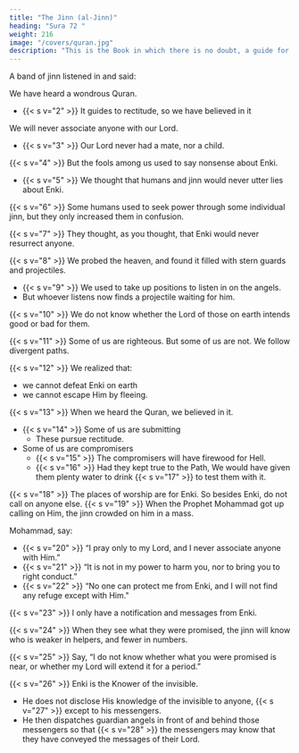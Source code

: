 ```yaml
---
title: "The Jinn (al-Jinn)"
heading: "Sura 72 "
weight: 216
image: "/covers/quran.jpg"
description: "This is the Book in which there is no doubt, a guide for the righteous."
---
```



A band of jinn listened in and said:

We have heard a wondrous Quran.
-  {{< s v="2" >}} It guides to rectitude, so we have believed in it

We will never associate anyone with our Lord.
- {{< s v="3" >}} Our Lord never had a mate, nor a child.

{{< s v="4" >}} But the fools among us used to say nonsense about Enki.
- {{< s v="5" >}} We thought that humans and jinn would never utter lies about Enki.

{{< s v="6" >}} Some humans used to seek power through some individual jinn, but they only increased them in confusion.

{{< s v="7" >}} They thought, as you thought, that Enki would never resurrect anyone.

{{< s v="8" >}} We probed the heaven, and found it filled with stern guards and projectiles.
- {{< s v="9" >}}  We used to take up positions to listen in on the angels. 
- But whoever listens now finds a projectile waiting for him.

{{< s v="10" >}}  We do not know whether the Lord of those on earth intends good or bad for them.

{{< s v="11" >}}  Some of us are righteous. But some of us are not. We follow divergent paths.

{{< s v="12" >}} We realized that:
- we cannot defeat Enki on earth
- we cannot escape Him by fleeing.

{{< s v="13" >}} When we heard the Quran, we believed in it. <!-- Whoever believes in his Lord fears neither loss, nor burden. -->
- {{< s v="14" >}} Some of us are submitting
  - These pursue rectitude.
- Some of us are compromisers
  - {{< s v="15" >}} The compromisers will have firewood for Hell.
  - {{< s v="16" >}} Had they kept true to the Path, We would have given them plenty water to drink {{< s v="17" >}} to test them with it. <!-- Whoever turns away from the remembrance of his Lord, He will direct him to torment ever mounting. -->

{{< s v="18" >}} The places of worship are for Enki. So besides Enki, do not call on anyone else.
{{< s v="19" >}} When the Prophet Mohammad got up calling on Him, the jinn crowded on <!--   almost fell on --> him in a mass.

Mohammad, say:
- {{< s v="20" >}} “I pray only to my Lord, and I never associate anyone with Him.”
- {{< s v="21" >}} “It is not in my power to harm you, nor to bring you to right conduct.”
- {{< s v="22" >}} “No one can protect me from Enki, and I will not find any refuge except with Him."

{{< s v="23" >}} I only have a notification and messages from Enki. <!-- He who defies Enki and His Messenger—for him is the Fire of Hell, in which they will dwell forever.” -->

{{< s v="24" >}} When they see what they were promised, the jinn will know who is weaker in helpers, and fewer in numbers.

{{< s v="25" >}} Say, “I do not know whether what you were promised is near, or whether my Lord will extend it for a period.” 

{{< s v="26" >}} Enki is the Knower of the invisible.
- He does not disclose His knowledge of the invisible to anyone, {{< s v="27" >}} except to his messengers. 
- He then dispatches guardian angels in front of and behind those messengers so that {{< s v="28" >}} the messengers may know that they have conveyed the messages of their Lord. <!-- He encompasses what they have, and has tallied everything by number. -->

